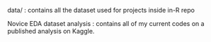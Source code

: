 data/ : contains all the dataset used for projects inside in-R repo

Novice EDA dataset analysis : contains all of my current codes on a published analysis on Kaggle.
